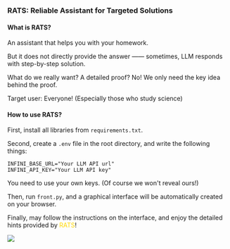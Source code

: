 ### RATS: Reliable Assistant for Targeted Solutions

#### What is RATS?

An assistant that helps you with your homework.

But it does not directly provide the answer —— sometimes, LLM responds with step-by-step solution.

What do we really want? A detailed proof? No! We only need the key idea behind the proof.

Target user: Everyone! (Especially those who study science)

#### How to use RATS?

First, install all libraries from `requirements.txt`.

Second, create a `.env` file in the root directory, and write the following things:

```
INFINI_BASE_URL="Your LLM API url"
INFINI_API_KEY="Your LLM API key"
```

You need to use your own keys. (Of course we won't reveal ours!)

Then, run `front.py`, and a graphical interface will be automatically created on your browser.

Finally, may follow the instructions on the interface, and enjoy the detailed hints provided by <font color="gold">RATS</font>!

![](https://cdn.luogu.com.cn/upload/image_hosting/8h77icn2.png)